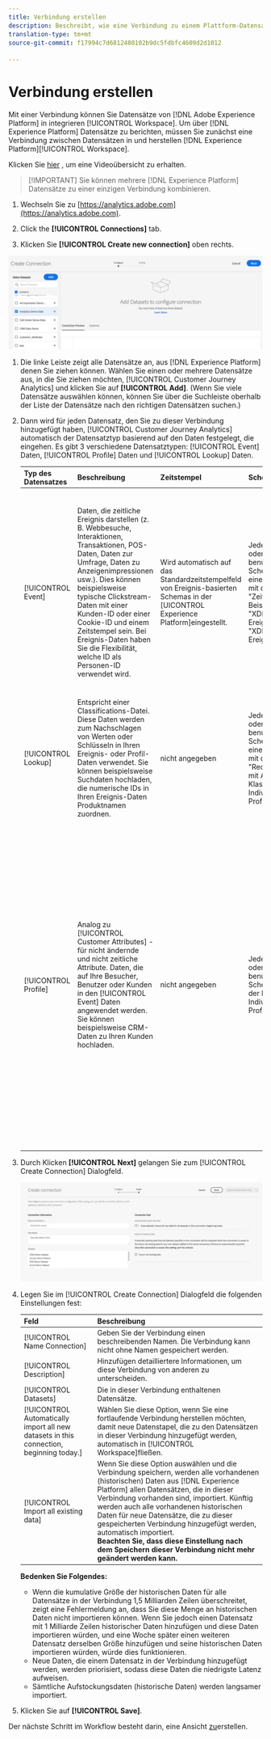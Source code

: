 ```yaml
---
title: Verbindung erstellen
description: Beschreibt, wie eine Verbindung zu einem Plattform-Datensatz in Customer Journey Analytics hergestellt wird.
translation-type: tm+mt
source-git-commit: f17994c7d6812480102b9dc5fdbfc4609d2d1012

---
```



# Verbindung erstellen

Mit einer Verbindung können Sie Datensätze von [!DNL Adobe Experience Platform] in integrieren [!UICONTROL Workspace]. Um über [!DNL Experience Platform] Datensätze zu berichten, müssen Sie zunächst eine Verbindung zwischen Datensätzen in und herstellen [!DNL Experience Platform][!UICONTROL Workspace].

Klicken Sie [hier](https://docs.adobe.com/content/help/en/platform-learn/tutorials/cja/connecting-customer-journey-analytics-to-data-sources-in-platform.html) , um eine Videoübersicht zu erhalten.

>[!IMPORTANT] Sie können mehrere [!DNL Experience Platform] Datensätze zu einer einzigen Verbindung kombinieren.

1. Wechseln Sie zu [https://analytics.adobe.com](https://analytics.adobe.com).

1. Click the **[!UICONTROL Connections]** tab.

1. Klicken Sie **[!UICONTROL Create new connection]** oben rechts.

![Verbindung herstellen](assets/create-connection.png)

1. Die linke Leiste zeigt alle Datensätze an, aus [!DNL Experience Platform] denen Sie ziehen können. Wählen Sie einen oder mehrere Datensätze aus, in die Sie ziehen möchten, [!UICONTROL Customer Journey Analytics] und klicken Sie auf **[!UICONTROL Add]**. (Wenn Sie viele Datensätze auswählen können, können Sie über die Suchleiste oberhalb der Liste der Datensätze nach den richtigen Datensätzen suchen.)

1. Dann wird für jeden Datensatz, den Sie zu dieser Verbindung hinzugefügt haben, [!UICONTROL Customer Journey Analytics] automatisch der Datensatztyp basierend auf den Daten festgelegt, die eingehen. Es gibt 3 verschiedene Datensatztypen: [!UICONTROL Event] Daten, [!UICONTROL Profile] Daten und [!UICONTROL Lookup] Daten.

   | Typ des Datensatzes | Beschreibung | Zeitstempel | Schema | Personen-ID |
   |---|---|---|---|---|
   | [!UICONTROL Event] | Daten, die zeitliche Ereignis darstellen (z. B. Webbesuche, Interaktionen, Transaktionen, POS-Daten, Daten zur Umfrage, Daten zu Anzeigenimpressionen usw.). Dies können beispielsweise typische Clickstream-Daten mit einer Kunden-ID oder einer Cookie-ID und einem Zeitstempel sein. Bei Ereignis-Daten haben Sie die Flexibilität, welche ID als Personen-ID verwendet wird. | Wird automatisch auf das Standardzeitstempelfeld von Ereignis-basierten Schemas in der [UICONTROL Experience Platform]eingestellt. | Jedes integrierte oder benutzerdefinierte Schema, das auf einer XDM-Klasse mit dem Verhalten &quot;Zeitreihen&quot;basiert. Beispiele sind &quot;XDM Experience Ereignis&quot;oder &quot;XDM Decision Ereignis&quot;. | Sie können auswählen, welche Person-ID Sie einbeziehen möchten. Jedes in der Erlebnisplattform definierte DataSet-Schema kann einen eigenen Satz einer oder mehrerer Identitäten definieren und mit einem Identitäts-Namensraum verknüpft sein. Jede dieser Optionen kann als Personen-ID verwendet werden. Beispiele sind Cookie-ID, zugewiesene ID, Benutzer-ID, Rückverfolgungscode usw. |
   | [!UICONTROL Lookup] | Entspricht einer Classifications-Datei. Diese Daten werden zum Nachschlagen von Werten oder Schlüsseln in Ihren Ereignis- oder Profil-Daten verwendet. Sie können beispielsweise Suchdaten hochladen, die numerische IDs in Ihren Ereignis-Daten Produktnamen zuordnen. | nicht angegeben | Jedes integrierte oder benutzerdefinierte Schema, das auf einer XDM-Klasse mit dem Verhalten &quot;Record&quot;basiert, mit Ausnahme der Klasse &quot;XDM Individuelles Profil&quot;. | nicht angegeben |
   | [!UICONTROL Profile] | Analog zu [!UICONTROL Customer Attributes] - für nicht ändernde und nicht zeitliche Attribute. Daten, die auf Ihre Besucher, Benutzer oder Kunden in den [!UICONTROL Event] Daten angewendet werden. Sie können beispielsweise CRM-Daten zu Ihren Kunden hochladen. | nicht angegeben | Jedes integrierte oder benutzerdefinierte Schema, das auf der Klasse &quot;XDM Individuelles Profil&quot;basiert. | Sie können auswählen, welche Person-ID Sie einbeziehen möchten. Jeder Datensatz, der in der definiert ist, [!DNL Experience Platform] verfügt über einen eigenen Satz von einer oder mehreren Personen-IDs, wie z. B. Cookie-ID, Stitched ID, Benutzer-ID, Rückverfolgungscode usw.<br>![Person](assets/person-id.png)**IDNote **: Wenn Sie eine Verbindung erstellen, die Datensätze mit unterschiedlichen IDs enthält, wird dies vom Berichte übernommen. Um Datasets wirklich zusammenzuführen, müssen Sie dieselbe Person-ID verwenden. |

1. Durch Klicken **[!UICONTROL Next]** gelangen Sie zum [!UICONTROL Create Connection] Dialogfeld.

   ![Verbindung herstellen](assets/create-connection2.png)

1. Legen Sie im [!UICONTROL Create Connection] Dialogfeld die folgenden Einstellungen fest:

   | Feld | Beschreibung |
   |---|---|
   | [!UICONTROL Name Connection] | Geben Sie der Verbindung einen beschreibenden Namen. Die Verbindung kann nicht ohne Namen gespeichert werden. |
   | [!UICONTROL Description] | Hinzufügen detailliertere Informationen, um diese Verbindung von anderen zu unterscheiden. |
   | [!UICONTROL Datasets] | Die in dieser Verbindung enthaltenen Datensätze. |
   | [!UICONTROL Automatically import all new datasets in this connection, beginning today.] | Wählen Sie diese Option, wenn Sie eine fortlaufende Verbindung herstellen möchten, damit neue Datenstapel, die zu den Datensätzen in dieser Verbindung hinzugefügt werden, automatisch in [!UICONTROL Workspace]fließen. |
   | [!UICONTROL Import all existing data] | Wenn Sie diese Option auswählen und die Verbindung speichern, werden alle vorhandenen (historischen) Daten aus [!DNL Experience Platform] allen Datensätzen, die in dieser Verbindung vorhanden sind, importiert. Künftig werden auch alle vorhandenen historischen Daten für neue Datensätze, die zu dieser gespeicherten Verbindung hinzugefügt werden, automatisch importiert. <br>**Beachten Sie, dass diese Einstellung nach dem Speichern dieser Verbindung nicht mehr geändert werden kann.** |

   **Bedenken Sie Folgendes:**

   * Wenn die kumulative Größe der historischen Daten für alle Datensätze in der Verbindung 1,5 Milliarden Zeilen überschreitet, zeigt eine Fehlermeldung an, dass Sie diese Menge an historischen Daten nicht importieren können. Wenn Sie jedoch einen Datensatz mit 1 Milliarde Zeilen historischer Daten hinzufügen und diese Daten importieren würden, und eine Woche später einen weiteren Datensatz derselben Größe hinzufügen und seine historischen Daten importieren würden, würde dies funktionieren.
   * Neue Daten, die einem Datensatz in der Verbindung hinzugefügt werden, werden priorisiert, sodass diese Daten die niedrigste Latenz aufweisen.
   * Sämtliche Aufstockungsdaten (historische Daten) werden langsamer importiert.

1. Klicken Sie auf **[!UICONTROL Save]**.

Der nächste Schritt im Workflow besteht darin, eine Ansicht [zu](/help/data-views/create-dataview.md)erstellen.
